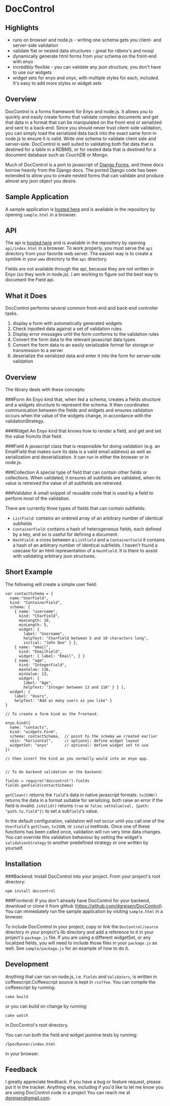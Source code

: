 DocControl
==========

Highlights
----------
* runs on browser and node.js - writing one schema gets you client- and server-side validation
* validate flat or nested data structures - great for rdbms's and nosql
* dynamically generate html forms from your schema on the front-end with enyo
* incredibly flexible - you can validate any json structure, you don't have to use our widgets
* widget sets for enyo and onyx, with multiple styles for each, included. It's easy to add more
  styles or widget sets

Overview
--------
DocControl is a forms framework for Enyo and node.js. It allows you to quickly and easily
create forms that validate complex documents and get that data in a format that can
be manipulated on the front-end or serialized and sent to a back-end. Since you should never
trust client-side validation, you can simply load the serialized data back into the exact
same form in node.js to ensure it is valid. Write one schema to validate client side 
and server-side. DocControl is well suited to validating both flat data that is destined 
for a table in a RDBMS, or for nested data that is destined for a document database such 
as CouchDB or Mongo.

Much of DocControl is a port to javascript of 
[Django Forms](https://docs.djangoproject.com/en/1.4/topics/forms/), and these docs 
borrow heavily from the Django docs. The ported Django code has been extended to 
allow you to create nested forms that can validate and produce almost any json
object you desire.

Sample Application
------------------
A sample application is [hosted here](http://dgreisen.github.com/DocControl/sample.html) 
and is available in the repository by opening `sample.html` in a browser.

API
---
The api is [hosted here](http://dgreisen.github.com/DocControl/api/index.html) and 
is available in the repository by opening `api/index.html` in a browser. To 
work properly, you must serve the `api`  directory from your favorite web server. The 
easiest way is to create a symlink in your `www` directory to the `api` directory.

Fields are not available through the api, because they are not written in Enyo (so they work
in node.js). I am working to figure out the best way to document the Field api.

What it Does
------------

DocControl performs several common front-end and back-end controller tasks.

1. display a form with automatically generated widgets
2. Check inputted data against a set of validation rules.
3. Display error messages until the form conforms to the validation rules
4. Convert the form data to the relevant javascript data types
5. Convert the form data to an easily serializable format for storage or transmission to a server
6. deserialize the serialized data and enter it into the form for server-side validation

Overview
--------
The library deals with these concepts:

###Form
An Enyo kind that, when fed a schema, creates a fields structure and a widgets structure to represent
the schema. It then coordinates communication between the fields and widgets and ensures validation
 occurs when the value of the widgets change, in accordance with the validationStrategy.

###Widget
An Enyo kind that knows how to render a field, and get and set the value from/to that field. 

###Field
A javascript class that is responsible for doing validation (e.g. an EmailField that makes sure 
its data is a valid email address) as well as serialization and deserialization. It can run in either
the browser or in node.js.

###Collection
A special type of field that can contain other fields or collections. When validated, it ensures all
subfields are validated, when its value is retreived the value of all subfields are 
retreived.

###Validator
A small snippet of reusable code that is used by a field to perform most of the validation.

There are currently three types of fields that can contain subfields:
* `ListField`: contains an ordered array of an arbitrary number of identical subfields
* `ContainerField`: contains a hash of heterogeneous fields, each defined by a key, and so is
  useful for defining a document.
* `HashField`: a cross between a `ListField` and a `ContainerField` it contains a hash of an
  arbitrary number of identical subfields. I haven't found a usecase for an html representation
  of a `HashField`. It is there to assist with validating arbitrary json structures.

Short Example
-------------
The following will create a simple user field:

    var contactSchema = {
      name:"UserField",
      kind: "ContainerField",
      schema: [
        { name: "username",
          kind: "CharField",
          maxLength: 10, 
          minLength: 5, 
          widget: {
            label: "Username", 
            helpText: "CharField between 5 and 10 characters long", 
            initial: "John Doe" } },
        { name: "email", 
          kind: "EmailField", 
          widget: { label: "Email", } }
        { name: "age", 
          kind: "IntegerField", 
          maxValue: 116, 
          minValue: 13, 
          widget: { 
            label: "Age", 
            helpText: "Integer between 13 and 116" } } ],
      widget: { 
        label: "Users", 
        helpText: "Add as many users as you like" }
    }

    // To create a form kind on the frontend:

    enyo.kind({
      name: "contacts",
      kind: "widgets.Form",
      schema: contactSchema,  // point to the schema we created earlier
      skin: "horizontal",     // optional: define widget layout
      widgetSet: "onyx"       // optional: define widget set to use
    })

    // then insert the kind as you normally would into an enyo app.
    

    // To do backend validation on the backend:

    fields = require("doccontrol").fields
    fields.genField(contactSchema)

`getClean()` returns the `field`'s data in native javascript 
formats. `toJSON()` returns the data in a format suitable for serializing. 
both raise an error if the field is invalid. `isValid()` returns `true` or 
`false`. `setValue(val, {path: "path.to.field"})` to set a sub`field`'s value.

In the default configuration, validation will not occur until you call
one of the `UserField`'s `getClean`, `toJSON`, or `isValid` methods. Once one of 
these functions has been called once, validation will run very time data 
changes. You can override this validation behaviour by setting the widget's
`validationStrategy` to another predefined strategy or one written by yourself.


Installation
------------
###Backend:
Install DocControl into your project. From your project's root directory:

    npm install doccontrol

###Frontend:
If you don't already have DocControl for your backend, download or clone it from github 
(https://github.com/dgreisen/DocControl). You can immediately run the sample application by visiting `sample.html` in a browser. 

To include DocControl in your project, copy or link the `DocControl/source` directory in
your project's lib directory and add a reference to it in your project's `package.js` file. If you are using a different widgetSet, or any localized fields, you will need to include 
those files in your `package.js` as well. See `sample/package.js` for an example of how to
do it.

Development
-----------
Anything that can run on node.js, i.e. `Fields` and `Validators`, is written in coffeescript.Coffeescript source is kept in `/coffee`. You can compile the coffeescript by running:

    cake build

or you can build on change by running:
    
    cake watch

in DocControl's root directory.

You can run both the field and widget jasmine tests by running:

    /SpecRunner/index.html

in your browser.


Feedback
--------

I greatly appreciate feedback. If you have a bug or feature request, please put it in the tracker. Anything else, including if you'd like to let me know you are using DocControl code in a project You can reach me at dgreisen@gmail.com.